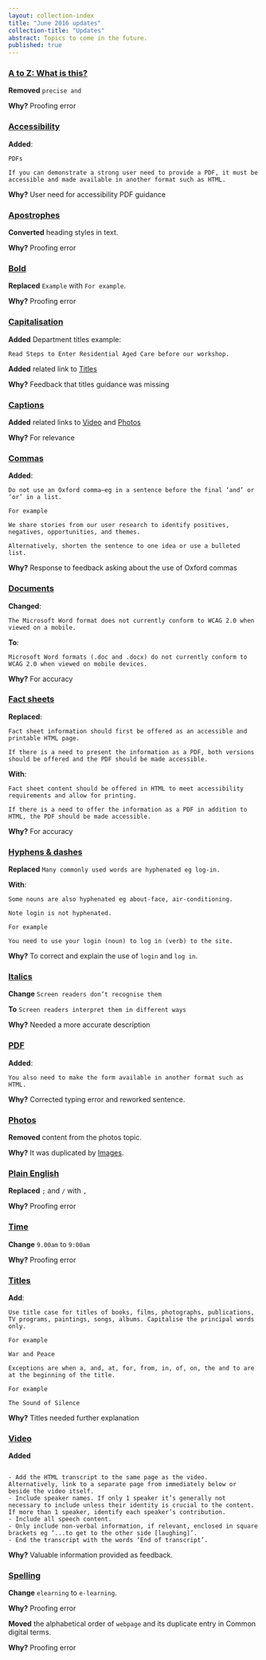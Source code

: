 ```yaml
---
layout: collection-index
title: "June 2016 updates"
collection-title: "Updates"
abstract: Topics to come in the future.
published: true
---
```


### [A to Z: What is this?](http://content-style-guide.apps.staging.digital.gov.au/az-guide.html)
**Removed** `precise and`

**Why?** Proofing error

### [Accessibility](http://content-style-guide.apps.staging.digital.gov.au/az-indexes/a.html#accessibility)

**Added**:

```
PDFs

If you can demonstrate a strong user need to provide a PDF, it must be accessible and made available in another format such as HTML.
```

**Why?** User need for accessibility PDF guidance

### [Apostrophes](http://content-style-guide.apps.staging.digital.gov.au/az-indexes/a.html#apostrophe)
**Converted** heading styles in text.

**Why?** Proofing error

### [Bold](http://content-style-guide.apps.staging.digital.gov.au/az-indexes/b.html#bold)

**Replaced** `Example` with `For example`.

**Why?** Proofing error

### [Capitalisation](http://content-style-guide.apps.staging.digital.gov.au/az-indexes/c.html#capitalisation)

**Added** Department titles example:

```
Read Steps to Enter Residential Aged Care before our workshop.
```

**Added** related link to [Titles](http://content-style-guide.apps.staging.digital.gov.au/az-indexes/t.html#titles)

**Why?** Feedback that titles guidance was missing

### [Captions](http://content-style-guide.apps.staging.digital.gov.au/az-indexes/c.html#captions)

**Added** related links to [Video](http://content-style-guide.apps.staging.digital.gov.au/az-indexes/v.html#video) and [Photos](http://content-style-guide.apps.staging.digital.gov.au/az-indexes/p.html#photos)

**Why?** For relevance

### [Commas](http://content-style-guide.apps.staging.digital.gov.au/az-indexes/c.html#commas)

**Added**:

```
Do not use an Oxford comma—eg in a sentence before the final ‘and’ or ‘or’ in a list.

For example

We share stories from our user research to identify positives, negatives, opportunities, and themes.

Alternatively, shorten the sentence to one idea or use a bulleted list.
```

**Why?** Response to feedback asking about the use of Oxford commas

### [Documents](http://content-style-guide.apps.staging.digital.gov.au/az-indexes/d.html#documents)

**Changed**:

```
The Microsoft Word format does not currently conform to WCAG 2.0 when viewed on a mobile.
```

**To**:

```
Microsoft Word formats (.doc and .docx) do not currently conform to WCAG 2.0 when viewed on mobile devices.
```

**Why?** For accuracy

### [Fact sheets](http://content-style-guide.apps.staging.digital.gov.au/az-indexes/f.html#fact-sheets)

**Replaced**:

```
Fact sheet information should first be offered as an accessible and printable HTML page.

If there is a need to present the information as a PDF, both versions should be offered and the PDF should be made accessible.
```

**With**:

```
Fact sheet content should be offered in HTML to meet accessibility requirements and allow for printing.

If there is a need to offer the information as a PDF in addition to HTML, the PDF should be made accessible.
```

**Why?** For accuracy

### [Hyphens & dashes](http://content-style-guide.apps.staging.digital.gov.au/az-indexes/h.html#hyphens-and-dashes)

**Replaced** `Many commonly used words are hyphenated eg log-in.`

**With**:

```
Some nouns are also hyphenated eg about-face, air-conditioning.

Note login is not hyphenated.

For example

You need to use your login (noun) to log in (verb) to the site.
```

**Why?** To correct and explain the use of `login` and `log in`.

### [Italics](http://content-style-guide.apps.staging.digital.gov.au/az-indexes/i.html#italics)

**Change** `Screen readers don’t recognise them`

**To** `Screen readers interpret them in different ways`

**Why?** Needed a more accurate description

### [PDF](http://content-style-guide.apps.staging.digital.gov.au/az-indexes/p.html#pdfs)

**Added**:

```
You also need to make the form available in another format such as HTML.
```

**Why?** Corrected typing error and reworked sentence.

### [Photos](http://content-style-guide.apps.staging.digital.gov.au/az-indexes/p.html#photos)

**Removed** content from the photos topic.

**Why?** It was duplicated by [Images](http://content-style-guide.apps.staging.digital.gov.au/az-indexes/i.html#images).

### [Plain English](http://content-style-guide.apps.staging.digital.gov.au/az-indexes/p.html#plain-english)

**Replaced** `;` and `/` with `,`

**Why?** Proofing error

### [Time](http://content-style-guide.apps.staging.digital.gov.au/az-indexes/t.html#time)

**Change** `9.00am` to `9:00am`

**Why?** Proofing error

### [Titles](http://content-style-guide.apps.staging.digital.gov.au/az-indexes/t.html#titles)

**Add**:

```
Use title case for titles of books, films, photographs, publications, TV programs, paintings, songs, albums. Capitalise the principal words only.

For example

War and Peace

Exceptions are when a, and, at, for, from, in, of, on, the and to are at the beginning of the title.

For example

The Sound of Silence
```

**Why?** Titles needed further explanation

### [Video](http://content-style-guide.apps.staging.digital.gov.au/az-indexes/v.html#video)

**Added**

```Transcripts

- Add the HTML transcript to the same page as the video. Alternatively, link to a separate page from immediately below or beside the video itself.
- Include speaker names. If only 1 speaker it’s generally not necessary to include unless their identity is crucial to the content. If more than 1 speaker, identify each speaker’s contribution.
- Include all speech content.
- Only include non-verbal information, if relevant, enclosed in square brackets eg ‘...to get to the other side [laughing]’.
- End the transcript with the words ‘End of transcript’.
```

**Why?** Valuable information provided as feedback.

### [Spelling](http://content-style-guide.apps.staging.digital.gov.au/az-indexes/s.html#spelling)

**Change** `elearning` to `e-learning`.

**Why?** Proofing error

**Moved** the alphabetical order of `webpage` and its duplicate entry in Common digital terms.

**Why?** Proofing error
